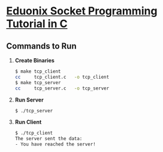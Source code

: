 # [Eduonix Socket Programming Tutorial in C](https://youtu.be/LtXEMwSG5-8)

## **Commands to Run**   
1. **Create Binaries**
    ```bash
    $ make tcp_client
    cc     tcp_client.c   -o tcp_client
    $ make tcp_server
    cc     tcp_server.c   -o tcp_server
    ```

1. **Run Server**
    ```bash
    $ ./tcp_server
    ```

1. **Run Client**
    ```bash
    $ ./tcp_client
    The server sent the data:
    - You have reached the server!
    ```